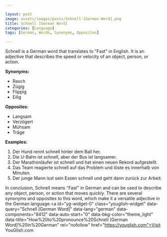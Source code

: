 ```yaml
---

layout: post
image: assets/images/posts/Schnell-[German-Word].png
title: Schnell [German Word]
categories: [Language]
tags: [German, Words, Synonyms, Opposites]

---
```


Schnell is a German word that translates to "Fast" in English. It is an adjective that describes the speed or velocity of an object, person, or action.

**Synonyms:**

- Rasch
- Zügig
- Flippig
- Eilig

**Opposites:**

- Langsam
- Verzögert
- Mühsam
- Träge

**Examples:**

1. Der Hund rennt schnell hinter dem Ball her.
2. Die U-Bahn ist schnell, aber der Bus ist langsamer.
3. Der Marathonläufer ist schnell und hat einen neuen Rekord aufgestellt.
4. Das Team reagierte schnell auf das Problem und löste es innerhalb von Minuten.
5. Der junge Mann isst sein Essen schnell und geht dann zurück zur Arbeit.

In conclusion, Schnell means "Fast" in German and can be used to describe any object, person, or action that moves quickly. There are several synonyms and opposites to this word, which make it a versatile adjective in the German language.\<a id="yg-widget-0" class="youglish-widget" data-query="Schnell [German Word]" data-lang="german" data-components="8412" data-auto-start="0" data-bkg-color="theme_light" data-title="How%20to%20pronounce%20Schnell [German Word]%20in%20German"  rel="nofollow" href="https://youglish.com">Visit YouGlish.com</a><script async src="https://youglish.com/public/emb/widget.js" charset="utf-8"></script>